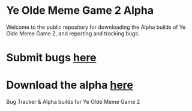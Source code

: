 # Ye Olde Meme Game 2 Alpha

Welcome to the public repository for downloading the Alpha builds of Ye Olde Meme Game 2, and reporting and tracking bugs.

# Submit bugs [here](https://github.com/EthanSK/Ye-Olde-Meme-Game-2-Alpha/issues)

# Download the alpha [here](https://github.com/EthanSK/Ye-Olde-Meme-Game-2-Alpha/releases)

Bug Tracker &amp; Alpha builds for Ye Olde Meme Game 2
